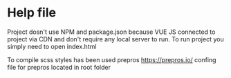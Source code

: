 Help file
==========

Project dosn't use NPM and package.json because VUE JS
connected to project via CDN and don't require any local server to run.
To run project you simply need to open index.html


To compile scss styles has been used prepros https://prepros.io/
confing file for prepros located in root folder

